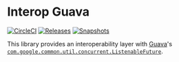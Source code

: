 # Interop Guava

[![CircleCI][Badge-Circle]][Link-Circle]
[![Releases][Badge-SonatypeReleases]][Link-SonatypeReleases]
[![Snapshots][Badge-SonatypeSnapshots]][Link-SonatypeSnapshots]

This library provides an interoperability layer with [Guava](https://guava.dev/)'s [`com.google.common.util.concurrent.ListenableFuture`](https://github.com/google/guava/wiki/ListenableFutureExplained).

[Badge-Circle]: https://circleci.com/gh/zio/interop-guava/tree/master.svg?style=svg
[Badge-SonatypeReleases]: https://img.shields.io/nexus/r/https/oss.sonatype.org/dev.zio/zio-interop-guava_2.12.svg "Sonatype Releases"
[Badge-SonatypeSnapshots]: https://img.shields.io/nexus/s/https/oss.sonatype.org/dev.zio/zio-interop-guava_2.12.svg "Sonatype Snapshots"
[Link-Circle]: https://circleci.com/gh/zio/interop-guava/tree/master
[Link-SonatypeReleases]: https://oss.sonatype.org/content/repositories/releases/dev/zio/zio-interop-guava_2.12/ "Sonatype Releases"
[Link-SonatypeSnapshots]: https://oss.sonatype.org/content/repositories/snapshots/dev/zio/zio-interop-guava_2.12/ "Sonatype Snapshots"
